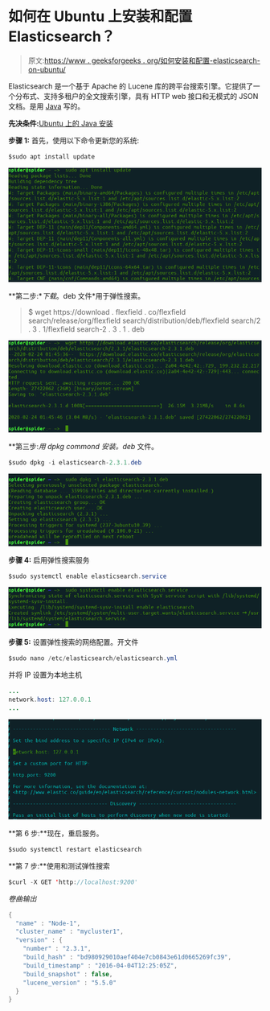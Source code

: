# 如何在 Ubuntu 上安装和配置 Elasticsearch？

> 原文:[https://www . geeksforgeeks . org/如何安装和配置-elasticsearch-on-ubuntu/](https://www.geeksforgeeks.org/how-to-install-and-configure-elasticsearch-on-ubuntu/)

Elasticsearch 是一个基于 Apache 的 Lucene 库的跨平台搜索引擎。它提供了一个分布式、支持多租户的全文搜索引擎，具有 HTTP web 接口和无模式的 JSON 文档。是用 [Java](https://www.geeksforgeeks.org/java/) 写的。

**先决条件:**[Ubuntu 上的 Java 安装](https://www.geeksforgeeks.org/setting-environment-java/)

**步骤 1:** 首先，使用以下命令更新您的系统:

```java
$sudo apt install update
```

![Updating Ubuntu System](img/b66c852240a4df3fd439969c89f1bf82.png)

**第二步:**下载*。deb 文件*用于弹性搜索。

> $ wget https://download . flexfield . co/flexfield search/release/org/flexfield search/distribution/deb/flexfield search/2 . 3 . 1/flexfield search-2 . 3 . 1 . deb

![downloading deb file for elasticsearch](img/3ef6fb2c0a1010f40a11df04b1020231.png)

**第三步:**用 dpkg commond 安装*。deb* 文件。

```java
$sudo dpkg -i elasticsearch-2.3.1.deb
```

![dpkg command to install .deb file](img/37dcbde8dcd2141db698c02228b50480.png)

**步骤 4:** 启用弹性搜索服务

```java
$sudo systemctl enable elasticsearch.service
```

![Enable elasticsearch service](img/74eac642ed2e81f27517144c26b231d5.png)

**步骤 5:** 设置弹性搜索的网络配置。开文件

```java
$sudo nano /etc/elasticsearch/elasticsearch.yml
```

并将 IP 设置为本地主机

```java
...
network.host: 127.0.0.1
...

```

![Setup network configuration for elasticsearch](img/09ddd3b15799599a2ac1b723fe2b90ef.png)

**第 6 步:**现在，重启服务。

```java
$sudo systemctl restart elasticsearch
```

**第 7 步:**使用和测试弹性搜索

```java
$curl -X GET 'http://localhost:9200'
```

*卷曲输出*

```java
{
  "name" : "Node-1",
  "cluster_name" : "mycluster1",
  "version" : {
    "number" : "2.3.1",
    "build_hash" : "bd980929010aef404e7cb0843e61d0665269fc39",
    "build_timestamp" : "2016-04-04T12:25:05Z",
    "build_snapshot" : false,
    "lucene_version" : "5.5.0"
  }
}

```